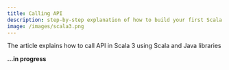 ```yaml
---
title: Calling API
description: step-by-step explanation of how to build your first Scala 3 application from scratch on macOS.
image: /images/scala3.png
---
```



The article explains how to call API in Scala 3 using Scala and Java libraries

**...in progress**